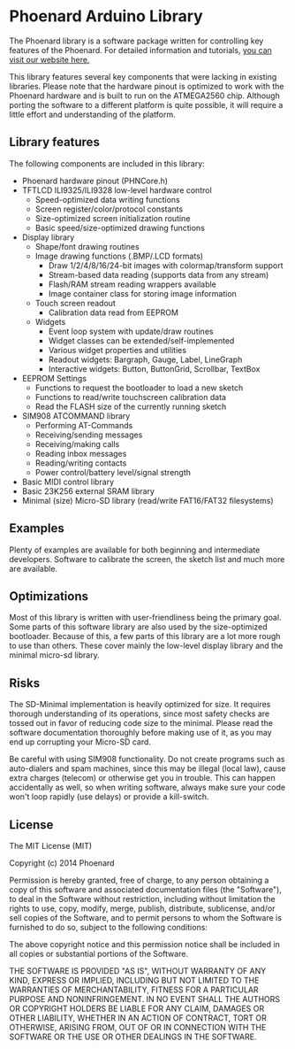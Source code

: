 # Phoenard Arduino Library

The Phoenard library is a software package written for controlling key features of the Phoenard.
For detailed information and tutorials, [you can visit our website here.](http://phoenard.com)

This library features several key components that were lacking in existing libraries.
Please note that the hardware pinout is optimized to work with the Phoenard hardware and
is built to run on the ATMEGA2560 chip. Although porting the software to a different platform
is quite possible, it will require a little effort and understanding of the platform.

## Library features

The following components are included in this library:

* Phoenard hardware pinout (PHNCore.h)
* TFTLCD ILI9325/ILI9328 low-level hardware control
  * Speed-optimized data writing functions
  * Screen register/color/protocol constants
  * Size-optimized screen initialization routine
  * Basic speed/size-optimized drawing functions
* Display library
  * Shape/font drawing routines
  * Image drawing functions (.BMP/.LCD formats)
    * Draw 1/2/4/8/16/24-bit images with colormap/transform support
    * Stream-based data reading (supports data from any stream)
    * Flash/RAM stream reading wrappers available
    * Image container class for storing image information
  * Touch screen readout
    * Calibration data read from EEPROM
  * Widgets
    * Event loop system with update/draw routines
    * Widget classes can be extended/self-implemented
    * Various widget properties and utilities
    * Readout widgets: Bargraph, Gauge, Label, LineGraph
    * Interactive widgets: Button, ButtonGrid, Scrollbar, TextBox
* EEPROM Settings
  * Functions to request the bootloader to load a new sketch
  * Functions to read/write touchscreen calibration data
  * Read the FLASH size of the currently running sketch
* SIM908 ATCOMMAND library
  * Performing AT-Commands
  * Receiving/sending messages
  * Receiving/making calls
  * Reading inbox messages
  * Reading/writing contacts
  * Power control/battery level/signal strength
* Basic MIDI control library
* Basic 23K256 external SRAM library
* Minimal (size) Micro-SD library (read/write FAT16/FAT32 filesystems)

## Examples

Plenty of examples are available for both beginning and intermediate developers.
Software to calibrate the screen, the sketch list and much more are available.

## Optimizations

Most of this library is written with user-friendliness being the primary goal.
Some parts of this software library are also used by the size-optimized bootloader.
Because of this, a few parts of this library are a lot more rough to use than others.
These cover mainly the low-level display library and the minimal micro-sd library.

## Risks

The SD-Minimal implementation is heavily optimized for size. It requires thorough
understanding of its operations, since most safety checks are tossed out in favor
of reducing code size to the minimal. Please read the software documentation thoroughly
before making use of it, as you may end up corrupting your Micro-SD card.

Be careful with using SIM908 functionality. Do not create programs such as auto-dialers
and spam machines, since this may be illegal (local law), cause extra charges (telecom)
or otherwise get you in trouble. This can happen accidentally as well, so when writing
software, always make sure your code won't loop rapidly (use delays) or provide a kill-switch.

## License

The MIT License (MIT)

Copyright (c) 2014 Phoenard

Permission is hereby granted, free of charge, to any person obtaining a copy
of this software and associated documentation files (the "Software"), to deal
in the Software without restriction, including without limitation the rights
to use, copy, modify, merge, publish, distribute, sublicense, and/or sell
copies of the Software, and to permit persons to whom the Software is
furnished to do so, subject to the following conditions:

The above copyright notice and this permission notice shall be included in
all copies or substantial portions of the Software.

THE SOFTWARE IS PROVIDED "AS IS", WITHOUT WARRANTY OF ANY KIND, EXPRESS OR
IMPLIED, INCLUDING BUT NOT LIMITED TO THE WARRANTIES OF MERCHANTABILITY,
FITNESS FOR A PARTICULAR PURPOSE AND NONINFRINGEMENT. IN NO EVENT SHALL THE
AUTHORS OR COPYRIGHT HOLDERS BE LIABLE FOR ANY CLAIM, DAMAGES OR OTHER
LIABILITY, WHETHER IN AN ACTION OF CONTRACT, TORT OR OTHERWISE, ARISING FROM,
OUT OF OR IN CONNECTION WITH THE SOFTWARE OR THE USE OR OTHER DEALINGS IN
THE SOFTWARE.